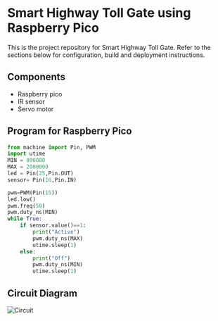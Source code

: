 # Smart Highway Toll Gate using Raspberry Pico

This is the project repository for Smart Highway Toll Gate. Refer to the sections below for configuration, build and deployment instructions.

## Components

* Raspberry pico
* IR sensor
* Servo motor
  
## Program for Raspberry Pico
```py
from machine import Pin, PWM
import utime
MIN = 800000
MAX = 2000000
led = Pin(25,Pin.OUT)
sensor= Pin(16,Pin.IN)

pwm=PWM(Pin(15))
led.low()
pwm.freq(50)
pwm.duty_ns(MIN)
while True:
    if sensor.value()==1:
        print("Active")
        pwm.duty_ns(MAX)
        utime.sleep(1)
    else:
        print("Off")
        pwm.duty_ns(MIN)
        utime.sleep(1)
```

## Circuit Diagram

![Circuit](https://blogger.googleusercontent.com/img/b/R29vZ2xl/AVvXsEjKfY3nCFiIJZXKt0Rfbv7L_N7v2tEjlGgQYhiIuPfLTP87ZdBU541xcKIWjBYAAism2n6onRVydrb_mZNV_ZObwgXPgjkyFpYG_Pp3j2J19rRLGcUG_IGDqL379VcjxJ1JONRfH8lgv2wkHH-T29iQjYuiTl8ZaReh-6JpgnoozPfZgXpFuoff9ctA/s1600/circuit.png)

